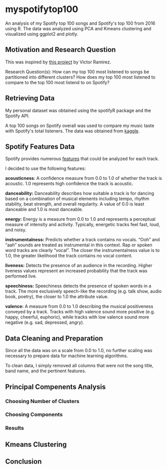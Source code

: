 # myspotifytop100

An analysis of my Spotify top 100 songs and Spotify's top 100 from 2016 using R. 
The data was analyzed using PCA and Kmeans clustering and visualized using ggplot2 
and plotly. 

## Motivation and Research Question

This was inspired by [this project](https://medium.com/latinxinai/discovering-descriptive-music-genres-using-k-means-clustering-d19bdea5e443) by Victor Ramirez. 

Research Question(s): How can my top 100 most listened to songs be partitioned into different clusters? 
                      How does my top 100 most listened to compare to the top 100 most listend to on Spotify?


## Retrieving Data 
My personal dataset was obtained using the spotifyR package and 
the Spotify API. 

A top 100 songs on Spotify overall was used to 
compare my music taste with Spotify's total listeners. The data 
was obtained from [kaggle](https://www.kaggle.com/nadintamer/top-tracks-of-2017). 

## Spotify Features Data

Spotify provides numerous [features](https://developer.spotify.com/documentation/web-api/reference/tracks/get-audio-features/) that could be analyzed for each track. 

I decided to use the following features: 

**acousticness**: A confidence measure from 0.0 to 1.0 of whether the track is acoustic. 1.0 represents high confidence the track is acoustic.

**danceability:** Danceability describes how suitable a track is for dancing based on a combination of musical elements including tempo, rhythm stability, beat strength, and overall regularity. A value of 0.0 is least danceable and 1.0 is most danceable.

**energy:** Energy is a measure from 0.0 to 1.0 and represents a perceptual measure of intensity and activity. Typically, energetic tracks feel fast, loud, and noisy.

**instrumentalness:** Predicts whether a track contains no vocals. “Ooh” and “aah” sounds are treated as instrumental in this context. Rap or spoken word tracks are clearly “vocal”. The closer the instrumentalness value is to 1.0, the greater likelihood the track contains no vocal content.

**liveness:** Detects the presence of an audience in the recording. Higher liveness values represent an increased probability that the track was performed live.

**speechiness:** Speechiness detects the presence of spoken words in a track. The more exclusively speech-like the recording (e.g. talk show, audio book, poetry), the closer to 1.0 the attribute value.

**valence:** A measure from 0.0 to 1.0 describing the musical positiveness conveyed by a track. Tracks with high valence sound more positive (e.g. happy, cheerful, euphoric), while tracks with low valence sound more negative (e.g. sad, depressed, angry).

## Data Cleaning and Preparation

Since all the data was on a scale from 0.0 to 1.0, no further scaling was necessary to prepare data for machine learning algorithms. 

To clean data, I simply removed all columns that were not the song title, band name, and the pertinent features. 

## Principal Compenents Analysis 

### Choosing Number of Clusters 

### Choosing Components

### Results

## Kmeans Clustering

## Conclusion
